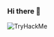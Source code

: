 ### Hi there 👋
<html>
  <head>
  </head>
  <body><script src="https://tryhackme.com/badge/1227649"></script>
  <img src="https://tryhackme-badges.s3.amazonaws.com/yasinkhrmn.png" alt="TryHackMe">
  </body>
  </html>
<!--
**yasinkhrmn/yasinkhrmn** is a ✨ _special_ ✨ repository because its `README.md` (this file) appears on your GitHub profile.

Here are some ideas to get you started:

- 🔭 I’m currently working on ...
- 🌱 I’m currently learning ...
- 👯 I’m looking to collaborate on ...
- 🤔 I’m looking for help with ...
- 💬 Ask me about ...
- 📫 How to reach me: ...
- 😄 Pronouns: ...
- ⚡ Fun fact: ...
-->
